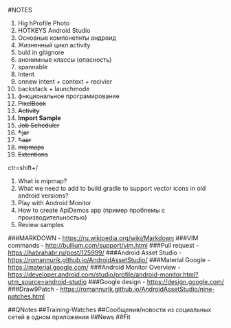 #NOTES

1. Hig hProfile Photo
2. HOTKEYS Android Studio
3. Основные компонетнты андроид
4. Жизненный цикл activity
5. buld in gitignore
6. анонимные классы (опасность)
4. spannable
5. Intent
6. onnew intent + context + recivier
9. backstack + launchmode
1. фнкциональное програмирование
3. ~~PixelBook~~
4. ~~Activity~~
5. **Import Sample**
6. ~~Job Scheduler~~
9. ~~*.jar~~
10. ~~*.aar~~
11. ~~mipmaps~~
12. ~~Extentions~~

ctr=shift+/

1. What is mipmap?
1. What we need to add to build.gradle to support vector icons in old android versions?
1. Play with Android Monitor
1. How to create ApiDemos app (пример проблемы с производительностью)
1. Review samples

###MARKDOWN      - https://ru.wikipedia.org/wiki/Markdown
###VIM commands  - http://bullium.com/support/vim.html
###Pull request  - https://habrahabr.ru/post/125999/
###Android Asset Studio - https://romannurik.github.io/AndroidAssetStudio/
###Material Google      - https://material.google.com/
###Android Monitor Overview - https://developer.android.com/studio/profile/android-monitor.html?utm_source=android-studio
###Google design            - https://design.google.com/
###Draw9Patch               - https://romannurik.github.io/AndroidAssetStudio/nine-patches.html


##QNotes
##Training-Watches
##Сообщения/новости из социальных сетей в одном приложении
##News
##Fit
